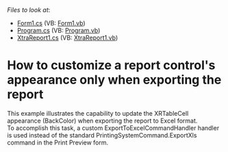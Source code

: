 <!-- default file list -->
*Files to look at*:

* [Form1.cs](./CS/WindowsApplication1/Form1.cs) (VB: [Form1.vb](./VB/WindowsApplication1/Form1.vb))
* [Program.cs](./CS/WindowsApplication1/Program.cs) (VB: [Program.vb](./VB/WindowsApplication1/Program.vb))
* [XtraReport1.cs](./CS/WindowsApplication1/XtraReport1.cs) (VB: [XtraReport1.vb](./VB/WindowsApplication1/XtraReport1.vb))
<!-- default file list end -->
# How to customize a report control's appearance only when exporting the report


<p>This example illustrates the capability to update the XRTableCell appearance (BackColor) when exporting the report to Excel format.<br />
To accomplish this task, a custom ExportToExcelCommandHandler handler is used instead of the standard PrintingSystemCommand.ExportXls command in the Print Preview form.</p>

<br/>


